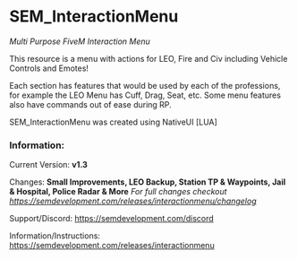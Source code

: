 # SEM_InteractionMenu
*Multi Purpose FiveM Interaction Menu*

This resource is a menu with actions for LEO, Fire and Civ including Vehicle Controls and Emotes!

Each section has features that would be used by each of the professions, for example the LEO Menu has Cuff, Drag, Seat, etc.
Some menu features also have commands out of ease during RP.

SEM_InteractionMenu was created using NativeUI [LUA]


### Information:
Current Version: **v1.3**

Changes: **Small Improvements, LEO Backup, Station TP & Waypoints, Jail & Hospital, Police Radar & More**
*For full changes checkout https://semdevelopment.com/releases/interactionmenu/changelog*


Support/Discord: https://semdevelopment.com/discord

Information/Instructions: https://semdevelopment.com/releases/interactionmenu
